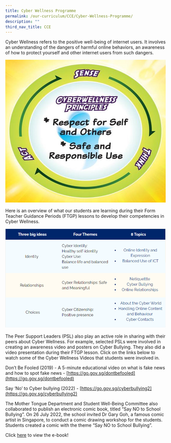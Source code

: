 ```yaml
---
title: Cyber Wellness Programme
permalink: /our-curriculum/CCE/Cyber-Wellness-Programme/
description: ""
third_nav_title: CCE
---
```

Cyber Wellness refers to the positive well-being of internet users. It involves an understanding of the dangers of harmful online behaviors, an awareness of how to protect yourself and other internet users from such dangers.

  

![](/images/Curriculum/Cyberwellness/Picture1.jpg)


Here is an overview of what our students are learning during their Form Teacher Guidance Periods (FTGP) lessons to develop their competencies in Cyber Wellness.

![](/images/Curriculum/Cyberwellness/C1NEW.png)

The Peer Support Leaders (PSL) also play an active role in sharing with their peers about Cyber Wellness. For example, selected PSLs were involved in creating an awareness video and posters on Cyber Bullying. They also did a video presentation during their FTGP lesson. Click on the links below to watch some of the Cyber Wellness Videos that students were involved in.

Don’t Be Fooled (2019) - A 5-minute educational video on what is fake news and how to spot fake news - [https://go.gov.sg/dontbefooled](https://go.gov.sg/dontbefooled)  

Say ‘No’ to Cyber bullying (2022) - [https://go.gov.sg/cyberbullying2](https://go.gov.sg/cyberbullying2)  

The Mother Tongue Department and Student Well-Being Committee also collaborated to publish an electronic comic book, titled “Say NO to School Bullying”. On 26 July 2022, the school invited Dr Gary Goh, a famous comic artist in Singapore, to conduct a comic drawing workshop for the students. Students created a comic with the theme “Say NO to School Bullying”. 

Click [here](https://northviewpri.moe.edu.sg/qql/slot/u179/Cyberwellness/NVPS_Say%20No%20to%20Bullying%20Comic%20Book%20MT%202022.pdf) to view the e-book!
